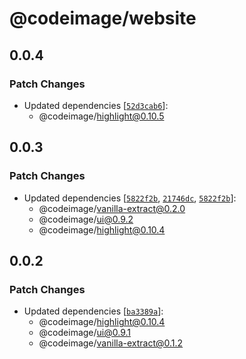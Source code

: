 # @codeimage/website

## 0.0.4

### Patch Changes

- Updated dependencies [[`52d3cab6`](https://github.com/riccardoperra/codeimage/commit/52d3cab6a9ff446287380229fd7dfd0eb4c4afef)]:
  - @codeimage/highlight@0.10.5

## 0.0.3

### Patch Changes

- Updated dependencies [[`5822f2b`](https://github.com/riccardoperra/codeimage/commit/5822f2bdb309ef1897a03d9aaea3bb2efeec7f15), [`21746dc`](https://github.com/riccardoperra/codeimage/commit/21746dca2034ec0c357b9262d30e6fb2769d47da), [`5822f2b`](https://github.com/riccardoperra/codeimage/commit/5822f2bdb309ef1897a03d9aaea3bb2efeec7f15)]:
  - @codeimage/vanilla-extract@0.2.0
  - @codeimage/ui@0.9.2
  - @codeimage/highlight@0.10.4

## 0.0.2

### Patch Changes

- Updated dependencies [[`ba3389a`](https://github.com/riccardoperra/codeimage/commit/ba3389a635ba8a5dae619ca59b38b48f2cb7a768)]:
  - @codeimage/highlight@0.10.4
  - @codeimage/ui@0.9.1
  - @codeimage/vanilla-extract@0.1.2
